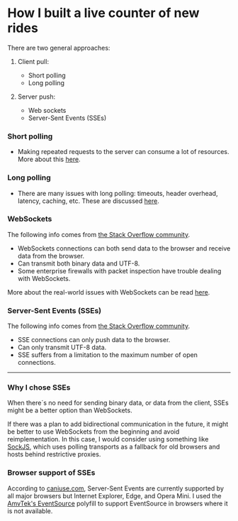 # How I built a live counter of new rides

There are two general approaches:

1. Client pull:

	- Short polling
	- Long polling

2. Server push:

	- Web sockets
	- Server-Sent Events (SSEs)

### Short polling

- Making repeated requests to the server can consume a lot of resources. More about this [here](https://medium.com/system-design-blog/long-polling-vs-websockets-vs-server-sent-events-c43ba96df7c1).

### Long polling

- There are many issues with long polling: timeouts, header overhead, latency, caching, etc. These are discussed [here](https://tools.ietf.org/id/draft-loreto-http-bidirectional-07.html#polling-issues).

### WebSockets

The following info comes from [the Stack Overflow community](https://stackoverflow.com/a/5326159).

- WebSockets connections can both send data to the browser and receive data from the browser.
- Can transmit both binary data and UTF-8.
- Some enterprise firewalls with packet inspection have trouble dealing with WebSockets.

More about the real-world issues with WebSockets can be read [here](https://www.smashingmagazine.com/2018/02/sse-websockets-data-flow-http2/).

### Server-Sent Events (SSEs)

The following info comes from [the Stack Overflow community](https://stackoverflow.com/a/5326159).

- SSE connections can only push data to the browser. 
- Can only transmit UTF-8 data.
- SSE suffers from a limitation to the maximum number of open connections.

---

### Why I chose SSEs
When there´s no need for sending binary data, or data from the client, SSEs might be a better option than WebSockets.

If there was a plan to add bidirectional communication in the future, it might be better to use WebSockets from the beginning and avoid reimplementation. In this case, I would consider using something like [SockJS](http://sockjs.org), which uses polling transports as a fallback for old browsers and hosts behind restrictive proxies.

### Browser support of SSEs

According to [caniuse.com](https://caniuse.com/#search=server%20sent%20events), Server-Sent Events are currently supported by all major browsers but Internet Explorer, Edge, and Opera Mini. I used the [AmvTek's EventSource](https://github.com/amvtek/EventSource) polyfill to support EventSource in browsers where it is not available.
